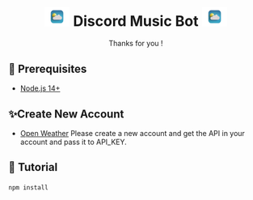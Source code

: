 <h1 align="center"><img src="./assets/images.png" width="50px"> Discord Music Bot <img src="./assets/images.png" width="50px"></h1>
<p align="center">Thanks for you !</p>


## 🚧 Prerequisites

- [Node.js 14+](https://nodejs.org/en/download/)
## ✨Create New Account
- [Open Weather](https://home.openweathermap.org/users/sign_in)
Please create a new account and get the API in your account and pass it to API_KEY.
## 📝 Tutorial
`npm install`
